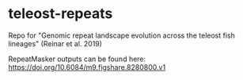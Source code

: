 # teleost-repeats
Repo for "Genomic repeat landscape evolution across the teleost fish lineages" (Reinar et al. 2019)

RepeatMasker outputs can be found here: https://doi.org/10.6084/m9.figshare.8280800.v1
